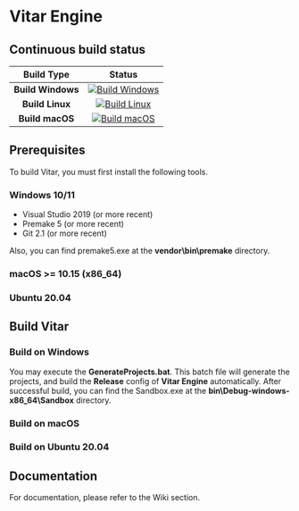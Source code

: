 # Vitar Engine

<!-- <p align="center">
  <a href="https://games104.boomingtech.com">
    <img src="engine/source/editor/resource/PiccoloEngine.png" width="400" alt="Piccolo Engine logo">
  </a>
</p> -->

## Continuous build status

|    Build Type     |                                                                                      Status                                                                                      |
| :---------------: | :------------------------------------------------------------------------------------------------------------------------------------------------------------------------------: |
| **Build Windows** | [![Build Windows](https://github.com/BoomingTech/Piccolo/actions/workflows/build_windows.yml/badge.svg)](https://github.com/zong4/VitarEngine/actions/workflows/build_windows.yml) |
|  **Build Linux**  |    [![Build Linux](https://github.com/BoomingTech/Piccolo/actions/workflows/build_linux.yml/badge.svg)]()    |
|  **Build macOS**  |    [![Build macOS](https://github.com/BoomingTech/Piccolo/actions/workflows/build_macos.yml/badge.svg)]()    |

## Prerequisites

To build Vitar, you must first install the following tools.

### Windows 10/11

- Visual Studio 2019 (or more recent)
- Premake 5 (or more recent)
- Git 2.1 (or more recent)

Also, you can find premake5.exe at the **vendor\bin\premake** directory.

### macOS >= 10.15 (x86_64)

### Ubuntu 20.04

## Build Vitar

### Build on Windows

You may execute the **GenerateProjects.bat**. This batch file will generate the projects, and build the **Release** config of **Vitar Engine** automatically. After successful build, you can find the Sandbox.exe at the **bin\Debug-windows-x86_64\Sandbox** directory.

### Build on macOS

### Build on Ubuntu 20.04

## Documentation

For documentation, please refer to the Wiki section.
